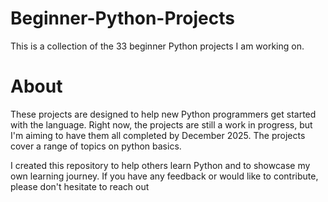 # Beginner-Python-Projects
This is a collection of the 33 beginner Python projects I am working on.

# About
These projects are designed to help new Python programmers get started with the language.
Right now, the projects are still a work in progress, but I'm aiming to have them all completed by December 2025.
The projects cover a range of topics on python basics.

I created this repository to help others learn Python and to showcase my own learning journey. If you have any feedback or would like to contribute, please don't hesitate to reach out
